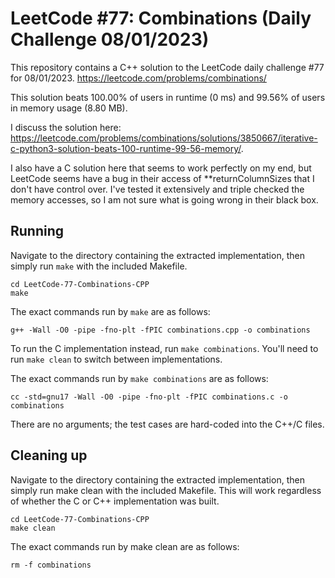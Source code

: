 # LeetCode #77: Combinations (Daily Challenge 08/01/2023)
This repository contains a C++ solution to the LeetCode daily challenge #77 for 08/01/2023. https://leetcode.com/problems/combinations/

This solution beats 100.00% of users in runtime (0 ms) and 99.56% of users in memory usage (8.80 MB). 

I discuss the solution here: https://leetcode.com/problems/combinations/solutions/3850667/iterative-c-python3-solution-beats-100-runtime-99-56-memory/.

I also have a C solution here that seems to work perfectly on my end, but LeetCode seems have a bug in their access of **returnColumnSizes that I don't have control over. I've tested it extensively and triple checked the memory accesses, so I am not sure what is going wrong in their black box.

## Running
Navigate to the directory containing the extracted implementation, then simply run `make` with the included Makefile.
```
cd LeetCode-77-Combinations-CPP
make
```

The exact commands run by `make` are as follows:

```
g++ -Wall -O0 -pipe -fno-plt -fPIC combinations.cpp -o combinations
```

To run the C implementation instead, run `make combinations`. You'll need to run `make clean` to switch between implementations.

The exact commands run by `make combinations` are as follows:

```
cc -std=gnu17 -Wall -O0 -pipe -fno-plt -fPIC combinations.c -o combinations
```

There are no arguments; the test cases are hard-coded into the C++/C files.

## Cleaning up
Navigate to the directory containing the extracted implementation, then simply run make clean with the included Makefile. This will work regardless of whether the C or C++ implementation was built.

```
cd LeetCode-77-Combinations-CPP
make clean
```

The exact commands run by make clean are as follows:

```
rm -f combinations
```